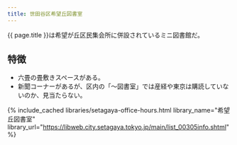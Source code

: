 ```yaml
---
title: 世田谷区希望丘図書室
---
```


{{ page.title }}は希望が丘区民集会所に併設されているミニ図書館だ。

## 特徴

* 六畳の畳敷きスペースがある。
* 新聞コーナーがあるが、区内の「～図書室」では産経や東京は購読していないのか、見当たらない。

{% include_cached libraries/setagaya-office-hours.html
    library_name="希望丘図書室"
    library_url="https://libweb.city.setagaya.tokyo.jp/main/list_00305info.shtml" %}
